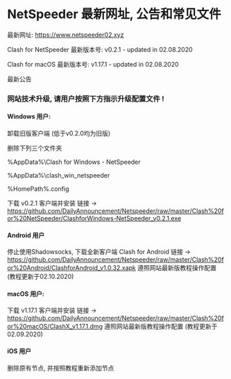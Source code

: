 # NetSpeeder 最新网址, 公告和常见文件

最新网址: https://www.netspeeder02.xyz

Clash for NetSpeeder 最新版本号: v0.2.1 - updated in 02.08.2020

Clash for macOS 最新版本号: v1.17.1 - updated in 02.08.2020

最新公告
### 网站技术升级, 请用户按照下方指示升级配置文件 !

#### Windows 用户:
卸载旧版客户端 (低于v0.2.0均为旧版)

删除下列三个文件夹

%AppData%\Clash for Windows - NetSpeeder

%AppData%\clash_win_netspeeder

%HomePath%\.config

下载 v0.2.1 客户端并安装 链接 → https://github.com/DailyAnnouncement/Netspeeder/raw/master/Clash%20for%20NetSpeeder/ClashforWindows-NetSpeeder_v0.2.1.exe

#### Android 用户
停止使用Shadowsocks, 下载全新客户端 Clash for Android 链接 → https://github.com/DailyAnnouncement/Netspeeder/raw/master/Clash%20for%20Android/ClashforAndroid_v1.0.32.xapk
遵照网站最新版教程操作配置 (教程更新于02.10.2020)


#### macOS 用户:

下载 v1.17.1 客户端并安装 链接 → https://github.com/DailyAnnouncement/Netspeeder/raw/master/Clash%20for%20macOS/ClashX_v1.17.1.dmg
遵照网站最新版教程操作配置 (教程更新于02.09.2020)

#### iOS 用户
删除原有节点, 并按照教程重新添加节点